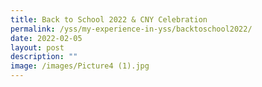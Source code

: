 ```yaml
---
title: Back to School 2022 & CNY Celebration
permalink: /yss/my-experience-in-yss/backtoschool2022/
date: 2022-02-05
layout: post
description: ""
image: /images/Picture4 (1).jpg
---
```


